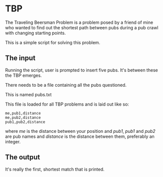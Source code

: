 # TBP
The Traveling Beersman Problem is a problem posed by a friend of mine who wanted to find out the shortest path between pubs during a pub crawl with changing starting points.

This is a simple script for solving this problem.

## The input
Running the script, user is prompted to insert five pubs. It's between these the TBP emerges.

There needs to be a file containing all the pubs questioned.

This is named pubs.txt

This file is loaded for all TBP problems and is laid out like so:

    me,pub1,distance
    me,pub2,distance
    pub1,pub2,distance

where *me* is the distance between your position and *pub1*, *pub1* and *pub2* are pub names and *distance* is the distance between them, preferably an integer.

## The output
It's really the first, shortest match that is printed.
